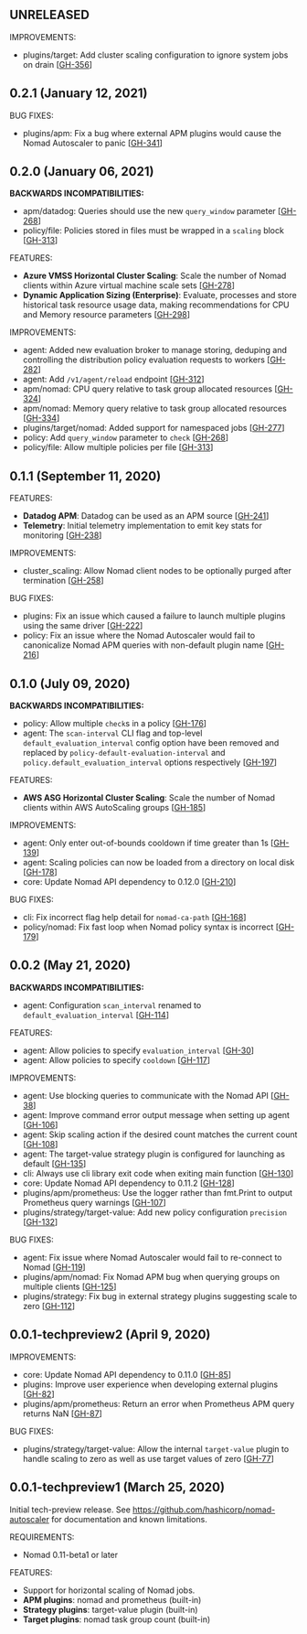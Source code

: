## UNRELEASED

IMPROVEMENTS:
 * plugins/target: Add cluster scaling configuration to ignore system jobs on drain [[GH-356](https://github.com/hashicorp/nomad-autoscaler/pull/356)]

## 0.2.1 (January 12, 2021)

BUG FIXES:
 * plugins/apm: Fix a bug where external APM plugins would cause the Nomad Autoscaler to panic [[GH-341](https://github.com/hashicorp/nomad-autoscaler/pull/341)]

## 0.2.0 (January 06, 2021)

__BACKWARDS INCOMPATIBILITIES:__
 * apm/datadog: Queries should use the new `query_window` parameter [[GH-268](https://github.com/hashicorp/nomad-autoscaler/pull/268)]
 * policy/file: Policies stored in files must be wrapped in a `scaling` block [[GH-313](https://github.com/hashicorp/nomad-autoscaler/pull/313)]

FEATURES:
 * __Azure VMSS Horizontal Cluster Scaling__: Scale the number of Nomad clients within Azure virtual machine scale sets [[GH-278](https://github.com/hashicorp/nomad-autoscaler/pull/278)]
 * __Dynamic Application Sizing (Enterprise)__: Evaluate, processes and store historical task resource usage data, making recommendations for CPU and Memory resource parameters [[GH-298](https://github.com/hashicorp/nomad-autoscaler/pull/298)]

IMPROVEMENTS:
 * agent: Added new evaluation broker to manage storing, deduping and controlling the distribution policy evaluation requests to workers [[GH-282](https://github.com/hashicorp/nomad-autoscaler/pull/282)]
 * agent: Add `/v1/agent/reload` endpoint [[GH-312](https://github.com/hashicorp/nomad-autoscaler/pull/312)]
 * apm/nomad: CPU query relative to task group allocated resources [[GH-324](https://github.com/hashicorp/nomad-autoscaler/pull/324)]
 * apm/nomad: Memory query relative to task group allocated resources [[GH-334](https://github.com/hashicorp/nomad-autoscaler/pull/334)]
 * plugins/target/nomad: Added support for namespaced jobs [[GH-277](https://github.com/hashicorp/nomad-autoscaler/pull/277)]
 * policy: Add `query_window` parameter to `check` [[GH-268](https://github.com/hashicorp/nomad-autoscaler/pull/268)]
 * policy/file: Allow multiple policies per file [[GH-313](https://github.com/hashicorp/nomad-autoscaler/pull/313)]

## 0.1.1 (September 11, 2020)

FEATURES:
 * __Datadog APM__: Datadog can be used as an APM source [[GH-241](https://github.com/hashicorp/nomad-autoscaler/pull/241)]
 * __Telemetry__: Initial telemetry implementation to emit key stats for monitoring [[GH-238](https://github.com/hashicorp/nomad-autoscaler/pull/238)]

IMPROVEMENTS:
 * cluster_scaling: Allow Nomad client nodes to be optionally purged after termination [[GH-258](https://github.com/hashicorp/nomad-autoscaler/pull/258)]

BUG FIXES:
 * plugins: Fix an issue which caused a failure to launch multiple plugins using the same driver [[GH-222](https://github.com/hashicorp/nomad-autoscaler/issues/222)]
 * policy: Fix an issue where the Nomad Autoscaler would fail to canonicalize Nomad APM queries with non-default plugin name [[GH-216](https://github.com/hashicorp/nomad-autoscaler/issues/216)]

## 0.1.0 (July 09, 2020)

__BACKWARDS INCOMPATIBILITIES:__
 * policy: Allow multiple `check`s in a policy [[GH-176](https://github.com/hashicorp/nomad-autoscaler/pull/176)]
 * agent: The `scan-interval` CLI flag and top-level `default_evaluation_interval` config option have been removed and replaced by `policy-default-evaluation-interval` and `policy.default_evaluation_interval` options respectively [[GH-197](https://github.com/hashicorp/nomad-autoscaler/pull/197)]

FEATURES:
 * __AWS ASG Horizontal Cluster Scaling__: Scale the number of Nomad clients within AWS AutoScaling groups [[GH-185](https://github.com/hashicorp/nomad-autoscaler/pull/185)]

IMPROVEMENTS:
 * agent: Only enter out-of-bounds cooldown if time greater than 1s [[GH-139](https://github.com/hashicorp/nomad-autoscaler/pull/139)]
 * agent: Scaling policies can now be loaded from a directory on local disk [[GH-178](https://github.com/hashicorp/nomad-autoscaler/pull/178)]
 * core: Update Nomad API dependency to 0.12.0 [[GH-210](https://github.com/hashicorp/nomad-autoscaler/pull/210)]

BUG FIXES:
 * cli: Fix incorrect flag help detail for `nomad-ca-path` [[GH-168](https://github.com/hashicorp/nomad-autoscaler/pull/168)]
 * policy/nomad: Fix fast loop when Nomad policy syntax is incorrect [[GH-179](https://github.com/hashicorp/nomad-autoscaler/pull/179)]

## 0.0.2 (May 21, 2020)

__BACKWARDS INCOMPATIBILITIES:__
 * agent: Configuration `scan_interval` renamed to `default_evaluation_interval` [[GH-114](https://github.com/hashicorp/nomad-autoscaler/pull/114)]

FEATURES:
 * agent: Allow policies to specify `evaluation_interval` [[GH-30](https://github.com/hashicorp/nomad-autoscaler/pull/30)]
 * agent: Allow policies to specify `cooldown` [[GH-117](https://github.com/hashicorp/nomad-autoscaler/pull/117)]

IMPROVEMENTS:
 * agent: Use blocking queries to communicate with the Nomad API [[GH-38](https://github.com/hashicorp/nomad-autoscaler/issues/38)]
 * agent: Improve command error output message when setting up agent [[GH-106](https://github.com/hashicorp/nomad-autoscaler/pull/106)]
 * agent: Skip scaling action if the desired count matches the current count [[GH-108](https://github.com/hashicorp/nomad-autoscaler/pull/108)]
 * agent: The target-value strategy plugin is configured for launching as default [[GH-135](https://github.com/hashicorp/nomad-autoscaler/pull/135)]
 * cli: Always use cli library exit code when exiting main function [[GH-130](https://github.com/hashicorp/nomad-autoscaler/pull/130)]
 * core: Update Nomad API dependency to 0.11.2 [[GH-128](https://github.com/hashicorp/nomad-autoscaler/pull/128)]
 * plugins/apm/prometheus: Use the logger rather than fmt.Print to output Prometheus query warnings [[GH-107](https://github.com/hashicorp/nomad-autoscaler/pull/107)]
 * plugins/strategy/target-value: Add new policy configuration `precision` [[GH-132](https://github.com/hashicorp/nomad-autoscaler/issues/132)]

BUG FIXES:
 * agent: Fix issue where Nomad Autoscaler would fail to re-connect to Nomad [[GH-119](https://github.com/hashicorp/nomad-autoscaler/issues/119)]
 * plugins/apm/nomad: Fix Nomad APM bug when querying groups on multiple clients [[GH-125](https://github.com/hashicorp/nomad-autoscaler/pull/125)]
 * plugins/strategy: Fix bug in external strategy plugins suggesting scale to zero [[GH-112](https://github.com/hashicorp/nomad-autoscaler/pull/122)]

## 0.0.1-techpreview2 (April 9, 2020)

IMPROVEMENTS:
 * core: Update Nomad API dependency to 0.11.0 [[GH-85](https://github.com/hashicorp/nomad-autoscaler/pull/85)]
 * plugins: Improve user experience when developing external plugins [[GH-82](https://github.com/hashicorp/nomad-autoscaler/pull/82)]
 * plugins/apm/prometheus: Return an error when Prometheus APM query returns NaN [[GH-87](https://github.com/hashicorp/nomad-autoscaler/pull/87)]

BUG FIXES:
 * plugins/strategy/target-value: Allow the internal `target-value` plugin to handle scaling to zero as well as use target values of zero [[GH-77](https://github.com/hashicorp/nomad-autoscaler/pull/77)]

## 0.0.1-techpreview1 (March 25, 2020)

Initial tech-preview release.
See https://github.com/hashicorp/nomad-autoscaler for documentation and known limitations.

REQUIREMENTS:
* Nomad 0.11-beta1 or later

FEATURES:
* Support for horizontal scaling of Nomad jobs.
* **APM plugins**: nomad and prometheus (built-in)
* **Strategy plugins**: target-value plugin (built-in)
* **Target plugins**: nomad task group count (built-in)

